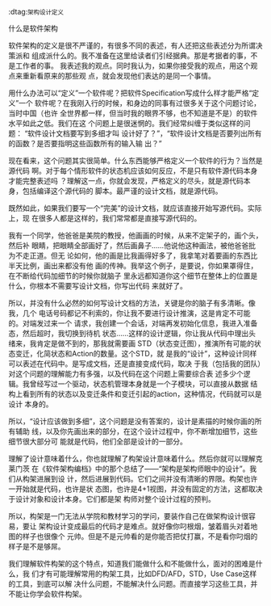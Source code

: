 
    
:dtag:`架构设计定义`

什么是软件架构

软件架构的定义是很不严谨的，有很多不同的表述，有人还把这些表述分为所谓决策派和
组成派什么的。我不准备在这里给读者们引经据典。那是考据者的事，不是工作者的事。
我表述我的观点。同时我认为，如果你接受我的观点，用这个观点来重新看原来的那些观
点，就会发现他们表达的是同一个事情。

用什么办法可以“定义”一个软件呢？把软件Specification写成什么样才能严格“定义”一个
软件呢？在我刚入行的时候，和身边的同事有过很多关于这个问题讨论，当时中国（也许
全世界都一样，但当时我的眼界不够，也不知道是不是）的软件水平如此之低。我们在这
个问题上是很迷惘的。我们经常纠缠于类似这样的问题： “软件设计文档要写到多细才叫
设计好了？”，“软件设计文档是否要列出所有的函数？是否要指明这些函数所有的输入输
出？”

现在看来，这个问题其实很简单。什么东西能够严格定义一个软件的行为？当然是源代码
啊。对于每个情形软件的状态机应该如何反应，不是只有软件源代码本身才能完整表述吗
？理解这一点，你就会发现，严格定义的尽头，就是源代码本身，包括编译这个源代码的
脚本。最严谨的设计文档，就是源代码。

既然如此，如果我们要写一个“完美”的设计文档，就应该直接开始写源代码。实际上，现
在很多人都是这样的，我们常常都是直接写源代码的。

我有一个同学，他爸爸是美院的教授，他画画的时候，从来不定架子的，画个头，然后补
眼睛，把眼睛全部画好了，然后画鼻子……他说他这种画法，被他爸爸批为不走正道。但无
论如何，他的画是比我画得好多了，我拿笔对着要画的东西比半天比例，画出来都没有他
画的传神。我举这个例子，是要说，你如果罩得住，在不断给代码加细节的时候你就脑子
里永远都知道你这个细节在整体上的位置是什么，你根本不需要写设计文档，你写出代码
来就好了。

所以，并没有什么必然的如何写设计文档的方法，关键是你的脑子有多清晰。像我，几个
电话号码都记不利索的，你让我不要进行设计推演，这是肯定不可能的。对端发过来一个
请求，我创建一个会话，对端再发初始化信息，我进入准备态，然后超时，我切换到待机
状态……这样的设计逻辑，你让我从代码中理出头绪来，我肯定是做不到的，那我就需要画
STD（状态变迁图），推演所有可能的状态变迁，化简状态和Action的数量。这个STD，就
是我的“设计”，这种设计同样可以表述在代码中。是写成文档，还是直接变成代码，取决
于我（包括我的团队）对这个问题的理解能力有多强，以及代码在这个问题上需要综合表
述多少个逻辑。我曾经写过一个驱动，状态机管理本身就是一个子模块，可以直接从数据
结构上看到所有的状态以及变迁条件和变迁引起的action，这种情况，代码就可以是设计
本身的。

所以，“设计应该做到多细”，这个问题是没有答案的，设计是素描的时候你画的所有辅助
线，以及你先画出来的部分，在这个设计过程中，你不断增加细节，这些细节很大部分可
能就是代码，他们全部是设计的一部分。

理解了设计意味着什么，你也就理解了构架设计意味着什么。然后你就可以理解克莱门茨
在《软件架构编档》中的那个总结了——“架构是架构师眼中的设计”。我们从构架进展到设
计，然后进展到代码。它们之间并没有清晰的界限。构架也许一开始就是代码，也许是状
态图，也许是4+1视图，并没有固定的方法，这都取决于设计对象和设计本身。它们都是架
构师对整个设计过程的预判。

所以，构架是一门无法从学院和教材学习的学问，要装作自己在做架构设计很容易，要让
架构设计变成最后的代码才是难点。就好像你叼根烟，皱着眉头对着地图的样子也很像个
元帅。但是不是元帅看的是你能否把仗打赢，不是看你叼烟的样子是不是够屌。

我们理解软件构架的这个特点，知道我们能做什么和不能做什么，面对的困难是什么，我
们才有可能理解常用的构架工具，比如DFD/AFD，STD，Use Case这样的工具，到底可以解
决什么问题，不能解决什么问题。而直接学习这些工具，并不能让你学会软件构架。
